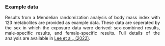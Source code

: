 <h3> Example data</h3>
<p align="justify"> 
Results from a Mendelian randomization analysis of body mass index with 123 metabolites are provided as example data. These data are seperated by the sex in which the exposure data were derived: sex-combined results, male-specific results, and female-specific results. Full details of the analysis are available in <a href="">Lee et al., (2022)</a>.</p>